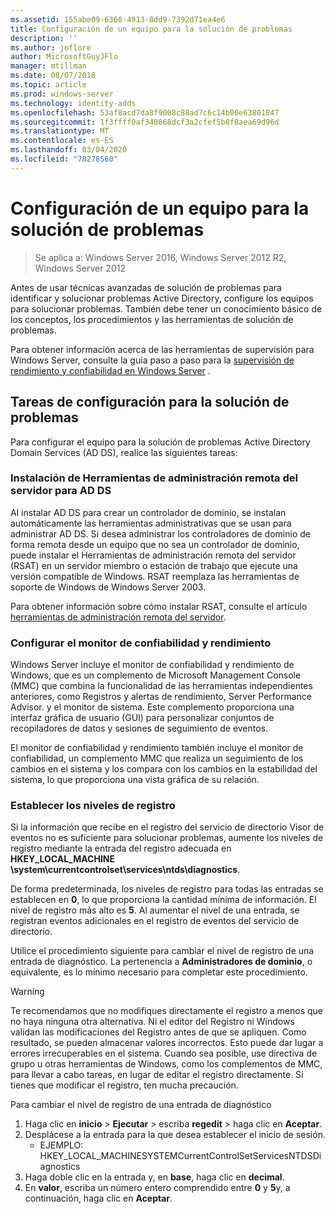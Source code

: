 ```yaml
---
ms.assetid: 155abe09-6360-4913-8dd9-7392d71ea4e6
title: Configuración de un equipo para la solución de problemas
description: ''
ms.author: joflore
author: MicrosoftGuyJFlo
manager: mtillman
ms.date: 08/07/2018
ms.topic: article
ms.prod: windows-server
ms.technology: identity-adds
ms.openlocfilehash: 53af8acd7da8f9008c88ad7c6c14b00e63801847
ms.sourcegitcommit: 1f3ffff0af340868dcf3a2cfef5b8f8aea69d96d
ms.translationtype: MT
ms.contentlocale: es-ES
ms.lasthandoff: 03/04/2020
ms.locfileid: "78278560"
---
```

# <a name="configuring-a-computer-for-troubleshooting"></a>Configuración de un equipo para la solución de problemas

>Se aplica a: Windows Server 2016, Windows Server 2012 R2, Windows Server 2012

Antes de usar técnicas avanzadas de solución de problemas para identificar y solucionar problemas Active Directory, configure los equipos para solucionar problemas. También debe tener un conocimiento básico de los conceptos, los procedimientos y las herramientas de solución de problemas.

Para obtener información acerca de las herramientas de supervisión para Windows Server, consulte la guía paso a paso para la [supervisión de rendimiento y confiabilidad en Windows Server](https://go.microsoft.com/fwlink/?LinkId=123737) .

## <a name="configuration-tasks-for-troubleshooting"></a>Tareas de configuración para la solución de problemas

Para configurar el equipo para la solución de problemas Active Directory Domain Services (AD DS), realice las siguientes tareas:

### <a name="install-remote-server-administration-tools-for-ad-ds"></a>Instalación de Herramientas de administración remota del servidor para AD DS

Al instalar AD DS para crear un controlador de dominio, se instalan automáticamente las herramientas administrativas que se usan para administrar AD DS. Si desea administrar los controladores de dominio de forma remota desde un equipo que no sea un controlador de dominio, puede instalar el Herramientas de administración remota del servidor (RSAT) en un servidor miembro o estación de trabajo que ejecute una versión compatible de Windows. RSAT reemplaza las herramientas de soporte de Windows de Windows Server 2003.

Para obtener información sobre cómo instalar RSAT, consulte el artículo [herramientas de administración remota del servidor](https://docs.microsoft.com/windows-server/remote/remote-server-administration-tools).

### <a name="configure-reliability-and-performance-monitor"></a>Configurar el monitor de confiabilidad y rendimiento

Windows Server incluye el monitor de confiabilidad y rendimiento de Windows, que es un complemento de Microsoft Management Console (MMC) que combina la funcionalidad de las herramientas independientes anteriores, como Registros y alertas de rendimiento, Server Performance Advisor. y el monitor de sistema. Este complemento proporciona una interfaz gráfica de usuario (GUI) para personalizar conjuntos de recopiladores de datos y sesiones de seguimiento de eventos.

El monitor de confiabilidad y rendimiento también incluye el monitor de confiabilidad, un complemento MMC que realiza un seguimiento de los cambios en el sistema y los compara con los cambios en la estabilidad del sistema, lo que proporciona una vista gráfica de su relación.

### <a name="set-logging-levels"></a>Establecer los niveles de registro

Si la información que recibe en el registro del servicio de directorio Visor de eventos no es suficiente para solucionar problemas, aumente los niveles de registro mediante la entrada del registro adecuada en **HKEY_LOCAL_MACHINE \system\currentcontrolset\services\ntds\diagnostics**.

De forma predeterminada, los niveles de registro para todas las entradas se establecen en **0**, lo que proporciona la cantidad mínima de información. El nivel de registro más alto es **5**. Al aumentar el nivel de una entrada, se registran eventos adicionales en el registro de eventos del servicio de directorio.

Utilice el procedimiento siguiente para cambiar el nivel de registro de una entrada de diagnóstico. La pertenencia a **Administradores de dominio**, o equivalente, es lo mínimo necesario para completar este procedimiento.

> [!WARNING]
> Te recomendamos que no modifiques directamente el registro a menos que no haya ninguna otra alternativa. Ni el editor del Registro ni Windows validan las modificaciones del Registro antes de que se apliquen. Como resultado, se pueden almacenar valores incorrectos. Esto puede dar lugar a errores irrecuperables en el sistema. Cuando sea posible, use directiva de grupo u otras herramientas de Windows, como los complementos de MMC, para llevar a cabo tareas, en lugar de editar el registro directamente. Si tienes que modificar el registro, ten mucha precaución.
>

Para cambiar el nivel de registro de una entrada de diagnóstico

1. Haga clic en **inicio** > **Ejecutar** > escriba **regedit** > haga clic en **Aceptar**.
2. Desplácese a la entrada para la que desea establecer el inicio de sesión.
   * EJEMPLO: HKEY_LOCAL_MACHINESYSTEMCurrentControlSetServicesNTDSDiagnostics
3. Haga doble clic en la entrada y, en **base**, haga clic en **decimal**.
4. En **valor**, escriba un número entero comprendido entre **0** y **5**y, a continuación, haga clic en **Aceptar**.
